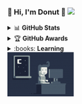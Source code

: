 ### 👋 Hi, I'm Donut :doughnut: ![](https://komarev.com/ghpvc/?username=Thiraphat-K&label=Visitor&style=flat-square&color=red)

<details>
    <summary>&#128202 <b>GitHub Stats</b></summary><br/>

![Thiraphat-K's GitHub stats](https://github-readme-stats.vercel.app/api?username=Thiraphat-K&show_icons=true&theme=calm)
<br>
![Top Langs](https://github-readme-stats.vercel.app/api/top-langs/?username=Thiraphat-K&theme=calm&layout=compact&langs_count=8)
<br>
![Thiraphat-K](https://github-readme-streak-stats.herokuapp.com/?user=Thiraphat-K&count_private=true&theme=onedark)

</details>
<details>
    <summary>&#127942 <b>GitHub Awards</b></summary><br/>

![Github Trophy](https://github-profile-trophy.vercel.app/?username=Thiraphat-K&theme=gruvbox)

</details>
<details>
    <summary> :books: <b>Learning</b></summary>
<p>
    <img style="margin: 10px" src="https://cdn.jsdelivr.net/npm/simple-icons@3.0.1/icons/cplusplus.svg" alt="C++" height="25"/>
    <img style="margin: 10px" src="https://cdn.jsdelivr.net/npm/simple-icons@3.0.1/icons/arduino.svg" alt="Arduino" height="25"/>
    <img style="margin: 10px" src="https://cdn.jsdelivr.net/npm/simple-icons@3.0.1/icons/python.svg" alt="Python" height="25"/>
    <img style="margin: 10px" src="https://cdn.jsdelivr.net/npm/simple-icons@3.0.1/icons/raspberrypi.svg" alt="Raspberry Pi" height="25"/>
    <img style="margin: 10px" src="https://cdn.jsdelivr.net/npm/simple-icons@3.0.1/icons/java.svg" alt="Java" height="25"/>
    <img style="margin: 10px" src="https://cdn.jsdelivr.net/npm/simple-icons@3.0.1/icons/html5.svg" alt="HTML" height="25"/><br>
    <img style="margin: 10px" src="https://cdn.jsdelivr.net/npm/simple-icons@3.0.1/icons/css3.svg" alt="CSS" height="25"/>
    <img style="margin: 10px" src="https://cdn.jsdelivr.net/npm/simple-icons@3.0.1/icons/node-dot-js.svg" alt="Node.js" height="25"/>
    <img style="margin: 10px" src="https://cdn.jsdelivr.net/npm/simple-icons@3.0.1/icons/react.svg" alt="React" height="25"/>
    <img style="margin: 10px" src="https://cdn.jsdelivr.net/npm/simple-icons@3.0.1/icons/javascript.svg" alt="JavaScript" height="25"/>
    <img style="margin: 10px" src="https://cdn.jsdelivr.net/npm/simple-icons@3.0.1/icons/jupyter.svg" alt="Jupyter Notebook" height="25"/>
    <img style="margin: 10px" src="https://cdn.jsdelivr.net/npm/simple-icons@3.0.1/icons/postman.svg" alt="Postman" height="25"/>
  </details>
 <div>
   <img alt="Night Coding" src="https://raw.githubusercontent.com/AVS1508/AVS1508/master/assets/Night-Coding.gif" width="150" height="100"/>
   </div>
  </p>

